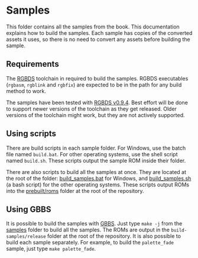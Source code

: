 # Samples

This folder contains all the samples from the book.
This documentation explains how to build the samples.
Each sample has copies of the converted assets it uses, so there is no need to convert any assets before building the sample.

## Requirements

The [RGBDS](https://rgbds.gbdev.io/) toolchain in required to build the samples.
RGBDS executables (`rgbasm`, `rgblink` and `rgbfix`) are expected to be in the path for any build method to work.

The samples have been tested with [RGBDS v0.9.4](https://github.com/gbdev/rgbds/releases/tag/v0.9.4).
Best effort will be done to support newer versions of the toolchain as they get released.
Older versions of the toolchain might work, but they are not actively supported.

## Using scripts

There are build scripts in each sample folder.
For Windows, use the batch file named `build.bat`.
For other operating systems, use the shell script named `build.sh`.
These scripts output the sample ROM inside their folder.

There are also scripts to build all the samples at once.
They are located at the root of the folder: [build_samples.bat](build_samples.bat) for Windows, and [build_samples.sh](build_samples.sh) (a bash script) for the other operating systems.
These scripts output ROMs into the [prebuilt/roms](../prebuilt/roms) folder at the root of the repository.

## Using GBBS

It is possible to build the samples with [GBBS](https://github.com/mdagois/gbtools/tree/main/gbbs).
Just type `make -j` from the [samples](.) folder to build all the samples.
The ROMs are output in the `build-samples/release` folder at the root of the repository.
It is also possible to build each sample separately.
For example, to build the `palette_fade` sample, just type `make palette_fade`.

